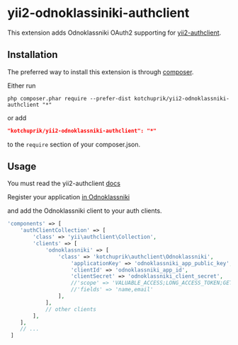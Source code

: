 # yii2-odnoklassiniki-authclient

This extension adds Odnoklassniki OAuth2 supporting for [yii2-authclient](https://github.com/yiisoft/yii2-authclient).

## Installation

The preferred way to install this extension is through [composer](http://getcomposer.org/download/).

Either run

```
php composer.phar require --prefer-dist kotchuprik/yii2-odnoklassniki-authclient "*"
```

or add

```json
"kotchuprik/yii2-odnoklassniki-authclient": "*"
```

to the `require` section of your composer.json.

## Usage

You must read the yii2-authclient [docs](https://github.com/yiisoft/yii2/blob/master/docs/guide/security-auth-clients.md)

Register your application [in Odnoklassniki](https://apiok.ru/wiki/pages/viewpage.action?pageId=42476486)

and add the Odnoklassniki client to your auth clients.

```php
'components' => [
    'authClientCollection' => [
        'class' => 'yii\authclient\Collection',
        'clients' => [
            'odnoklassniki' => [
                'class' => 'kotchuprik\authclient\Odnoklassniki',
                    'applicationKey' => 'odnoklassniki_app_public_key',
                    'clientId' => 'odnoklassniki_app_id',
                    'clientSecret' => 'odnoklassniki_client_secret',
                    //'scope' => 'VALUABLE_ACCESS;LONG_ACCESS_TOKEN;GET_EMAIL', /* https://apiok.ru/en/ext/oauth/permissions */
                    //'fields' => 'name,email'
                ],
            ],
            // other clients
        ],
    ],
    // ...
 ]
 ```
